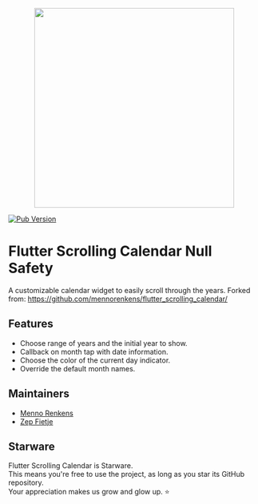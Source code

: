 <p align="center">
  <img
    src="https://raw.githubusercontent.com/marcosneivanery/flutter_scrolling_calendar/master/screenshots/screenshot.png"
    height="400"
  >
</p>

[![Pub Version](https://img.shields.io/pub/v/scrolling_years_calendar_nullsafety)](https://pub.dev/packages/scrolling_years_calendar_nullsafety)

# Flutter Scrolling Calendar Null Safety

A customizable calendar widget to easily scroll through the years.
Forked from:
https://github.com/mennorenkens/flutter_scrolling_calendar/

## Features

- Choose range of years and the initial year to show.
- Callback on month tap with date information.
- Choose the color of the current day indicator.
- Override the default month names.

## Maintainers

- [Menno Renkens](https://github.com/mennorenkens)
- [Zep Fietje](https://github.com/zepfietje)

## Starware

Flutter Scrolling Calendar is Starware.  
This means you're free to use the project, as long as you star its GitHub repository.  
Your appreciation makes us grow and glow up. ⭐
